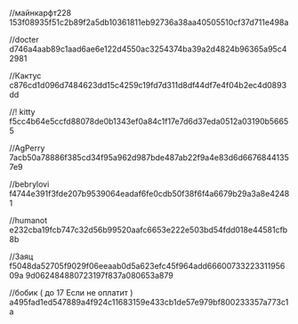 //майнкарфт228
153f08935f51c2b89f2a5db10361811eb92736a38aa40505510cf37d711e498a

//docter
d746a4aab89c1aad6ae6e122d4550ac3254374ba39a2d4824b96365a95c42981

//Кактус
c876cd1d096d7484623dd15c4259c19fd7d311d8df44df7e4f04b2ec4d0893dd 

//! kitty
f5cc4b64e5ccfd88078de0b1343ef0a84c1f17e7d6d37eda0512a03190b56655 

//AgPerry
7acb50a78886f385cd34f95a962d987bde487ab22f9a4e83d6d66768441357e9 

//bebrylovi
f4744e391f3fde207b9539064eadaf6fe0cdb50f38f6f4a6679b29a3a8e42481

//humanot
e232cba19fcb747c32d56b99520aafc6653e222e503bd54fdd018e44581cfb8b 

//Заяц
f5048da52705f9029f06eeaab0d5a623efc45f964add6660073322331195609a 
9d062484880723197f837a080653a879 

//бобик ( до 17 Если не оплатит )
a495fad1ed547889a4f924c11683159e433cb1de57e979bf800233357a773c1a
